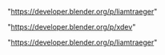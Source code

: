"https://developer.blender.org/p/liamtraeger"

 
"https://developer.blender.org/p/xdev"


"https://developer.blender.org/p/liamtraeger"


 
